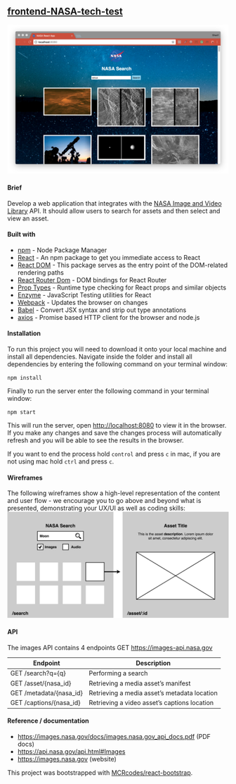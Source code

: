 ## [frontend-NASA-tech-test](https://jsainsburyplc.github.io/front-end-test/)
![Earth Search](./imgs/cssGrid.png)

#### Brief
Develop a web application that integrates with the [NASA Image and Video Library](https://api.nasa.gov/api.html#MarsPhotos) API. It should allow users to search for assets and then select and view an asset.

#### Built with
* [npm](https://www.npmjs.com/) - Node Package Manager
* [React](https://www.npmjs.com/package/react) - An npm package to get you immediate access to React
* [React DOM](https://www.npmjs.com/package/react-dom) - This package serves as the entry point of the DOM-related rendering paths
* [React Router Dom](https://www.npmjs.com/package/react-router-dom) - DOM bindings for React Router
* [Prop Types](https://www.npmjs.com/package/prop-types) - Runtime type checking for React props and similar objects
* [Enzyme](https://www.npmjs.com/package/react-test-renderer) - JavaScript Testing utilities for React
* [Webpack](https://www.npmjs.com/package/webpack-dev-server) - Updates the browser on changes
* [Babel](https://babeljs.io/) - Convert JSX syntax and strip out type annotations
* [axios](https://github.com/axios/axios) - Promise based HTTP client for the browser and node.js

#### Installation
To run this project you will need to download it onto your local machine and install all dependencies.
Navigate inside the folder and install all dependencies by entering the following command on your terminal window:
```
npm install
```
Finally to run the server enter the following command in your terminal window:
```
npm start
```
This will run the server, open [http://localhost:8080](http://localhost:8080) to view it in the browser. If you make any changes and save the changes process will automatically refresh and you will be able to see the results in the browser.

If you want to end the process hold `control` and press `c` in mac, if you are not using mac hold `ctrl` and press `c`.

#### Wireframes
The following wireframes show a high-level representation of the content and user flow - we encourage you to go above and beyond what is presented, demonstrating your UX/UI as well as coding skills:
![Wireframes](./imgs/wireframes.png)

#### API
The images API contains 4 endpoints GET https://images-api.nasa.gov

| Endpoint                | Description                                  |
|-------------------------|----------------------------------------------|
| GET /search?q={q}	      | Performing a search                          | 
| GET /asset/{nasa_id}	  | Retrieving a media asset’s manifest          | 
| GET /metadata/{nasa_id}	| Retrieving a media asset’s metadata location |
| GET /captions/{nasa_id}	| Retrieving a video asset’s captions location |

#### Reference / documentation
- https://images.nasa.gov/docs/images.nasa.gov_api_docs.pdf (PDF docs)
- https://api.nasa.gov/api.html#Images
- https://images.nasa.gov (website)

This project was bootstrapped with [MCRcodes/react-bootstrap](https://github.com/MCRcodes/react-bootstrap).
